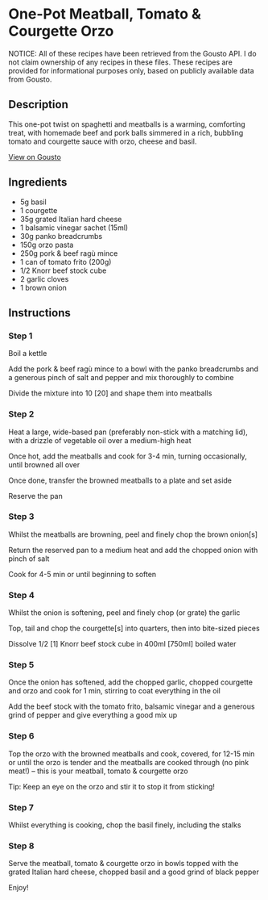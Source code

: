 # One-Pot Meatball, Tomato & Courgette Orzo

NOTICE: All of these recipes have been retrieved from the Gousto API. I do not claim ownership of any recipes in these files. These recipes are provided for informational purposes only, based on publicly available data from Gousto.

## Description

This one-pot twist on spaghetti and meatballs is a warming, comforting treat, with homemade beef and pork balls simmered in a rich, bubbling tomato and courgette sauce with orzo, cheese and basil.

[View on Gousto](https://www.gousto.co.uk/recipes/cookbook/one-pot-meatball-tomato-courgette-orzo)

## Ingredients

- 5g basil
- 1 courgette
- 35g grated Italian hard cheese
- 1 balsamic vinegar sachet (15ml)
- 30g panko breadcrumbs
- 150g orzo pasta
- 250g pork & beef ragù mince
- 1 can of tomato frito (200g)
- 1/2 Knorr beef stock cube
- 2 garlic cloves
- 1 brown onion

## Instructions


### Step 1

Boil a kettle

Add the pork & beef ragù mince to a bowl with the panko breadcrumbs and a generous pinch of salt and pepper and mix thoroughly to combine

Divide the mixture into 10 <span class="text-danger">[20]</span> and shape them into meatballs


### Step 2

Heat a large, wide-based pan (preferably non-stick with a matching lid), with a drizzle of vegetable oil over a medium-high heat

Once hot, add the meatballs and cook for 3-4 min, turning occasionally, until browned all over

Once done, transfer the browned meatballs to a plate and set aside

Reserve the pan


### Step 3

Whilst the meatballs are browning, peel and finely chop the brown onion<span class="text-danger">[s]</span>

Return the reserved pan to a medium heat and add the chopped onion with pinch of salt

Cook for 4-5 min or until beginning to soften


### Step 4

Whilst the onion is softening, peel and finely chop (or grate) the garlic

Top, tail and chop the courgette<span class="text-danger">[s]</span> into quarters, then into bite-sized pieces

Dissolve 1/2 <span class="text-danger">[1]</span> Knorr beef stock cube in 400ml<span class="text-danger"> [750ml]</span> boiled water


### Step 5

Once the onion has softened, add the chopped garlic, chopped courgette and orzo and cook for 1 min, stirring to coat everything in the oil

Add the beef stock with the tomato frito, balsamic vinegar and a generous grind of pepper and give everything a good mix up


### Step 6

Top the orzo with the browned meatballs and cook, covered, for 12-15 min or until the orzo is tender and the meatballs are cooked through (no pink meat!) – this is your meatball, tomato & courgette orzo

Tip: Keep an eye on the orzo and stir it to stop it from sticking!


### Step 7

Whilst everything is cooking, chop the basil finely, including the stalks

### Step 8

Serve the meatball, tomato & courgette orzo in bowls topped with the grated Italian hard cheese, chopped basil and a good grind of black pepper

Enjoy!

